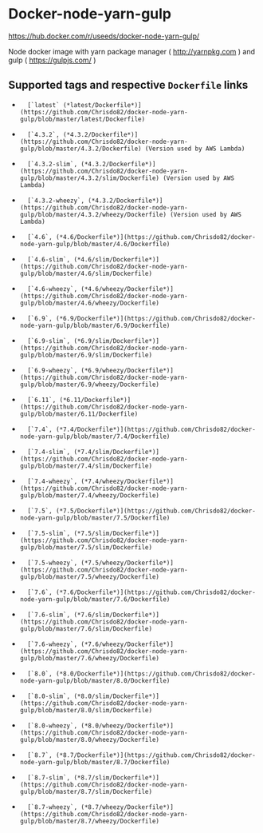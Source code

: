 # Docker-node-yarn-gulp
https://hub.docker.com/r/useeds/docker-node-yarn-gulp/

Node docker image with yarn package manager ( http://yarnpkg.com ) and gulp ( https://gulpjs.com/ )

## Supported tags and respective `Dockerfile` links

-       [`latest` (*latest/Dockerfile*)](https://github.com/Chrisdo82/docker-node-yarn-gulp/blob/master/latest/Dockerfile)
-       [`4.3.2`, (*4.3.2/Dockerfile*)](https://github.com/Chrisdo82/docker-node-yarn-gulp/blob/master/4.3.2/Dockerfile) (Version used by AWS Lambda)
-       [`4.3.2-slim`, (*4.3.2/Dockerfile*)](https://github.com/Chrisdo82/docker-node-yarn-gulp/blob/master/4.3.2/slim/Dockerfile) (Version used by AWS Lambda)
-       [`4.3.2-wheezy`, (*4.3.2/Dockerfile*)](https://github.com/Chrisdo82/docker-node-yarn-gulp/blob/master/4.3.2/wheezy/Dockerfile) (Version used by AWS Lambda)
-       [`4.6`, (*4.6/Dockerfile*)](https://github.com/Chrisdo82/docker-node-yarn-gulp/blob/master/4.6/Dockerfile)
-       [`4.6-slim`, (*4.6/slim/Dockerfile*)](https://github.com/Chrisdo82/docker-node-yarn-gulp/blob/master/4.6/slim/Dockerfile)
-       [`4.6-wheezy`, (*4.6/wheezy/Dockerfile*)](https://github.com/Chrisdo82/docker-node-yarn-gulp/blob/master/4.6/wheezy/Dockerfile)
-       [`6.9`, (*6.9/Dockerfile*)](https://github.com/Chrisdo82/docker-node-yarn-gulp/blob/master/6.9/Dockerfile)
-       [`6.9-slim`, (*6.9/slim/Dockerfile*)](https://github.com/Chrisdo82/docker-node-yarn-gulp/blob/master/6.9/slim/Dockerfile)
-       [`6.9-wheezy`, (*6.9/wheezy/Dockerfile*)](https://github.com/Chrisdo82/docker-node-yarn-gulp/blob/master/6.9/wheezy/Dockerfile)
-       [`6.11`, (*6.11/Dockerfile*)](https://github.com/Chrisdo82/docker-node-yarn-gulp/blob/master/6.11/Dockerfile)
-       [`7.4`, (*7.4/Dockerfile*)](https://github.com/Chrisdo82/docker-node-yarn-gulp/blob/master/7.4/Dockerfile)
-       [`7.4-slim`, (*7.4/slim/Dockerfile*)](https://github.com/Chrisdo82/docker-node-yarn-gulp/blob/master/7.4/slim/Dockerfile)
-       [`7.4-wheezy`, (*7.4/wheezy/Dockerfile*)](https://github.com/Chrisdo82/docker-node-yarn-gulp/blob/master/7.4/wheezy/Dockerfile)
-       [`7.5`, (*7.5/Dockerfile*)](https://github.com/Chrisdo82/docker-node-yarn-gulp/blob/master/7.5/Dockerfile)
-       [`7.5-slim`, (*7.5/slim/Dockerfile*)](https://github.com/Chrisdo82/docker-node-yarn-gulp/blob/master/7.5/slim/Dockerfile)
-       [`7.5-wheezy`, (*7.5/wheezy/Dockerfile*)](https://github.com/Chrisdo82/docker-node-yarn-gulp/blob/master/7.5/wheezy/Dockerfile)
-       [`7.6`, (*7.6/Dockerfile*)](https://github.com/Chrisdo82/docker-node-yarn-gulp/blob/master/7.6/Dockerfile)
-       [`7.6-slim`, (*7.6/slim/Dockerfile*)](https://github.com/Chrisdo82/docker-node-yarn-gulp/blob/master/7.6/slim/Dockerfile)
-       [`7.6-wheezy`, (*7.6/wheezy/Dockerfile*)](https://github.com/Chrisdo82/docker-node-yarn-gulp/blob/master/7.6/wheezy/Dockerfile)
-       [`8.0`, (*8.0/Dockerfile*)](https://github.com/Chrisdo82/docker-node-yarn-gulp/blob/master/8.0/Dockerfile)
-       [`8.0-slim`, (*8.0/slim/Dockerfile*)](https://github.com/Chrisdo82/docker-node-yarn-gulp/blob/master/8.0/slim/Dockerfile)
-       [`8.0-wheezy`, (*8.0/wheezy/Dockerfile*)](https://github.com/Chrisdo82/docker-node-yarn-gulp/blob/master/8.0/wheezy/Dockerfile)
-       [`8.7`, (*8.7/Dockerfile*)](https://github.com/Chrisdo82/docker-node-yarn-gulp/blob/master/8.7/Dockerfile)
-       [`8.7-slim`, (*8.7/slim/Dockerfile*)](https://github.com/Chrisdo82/docker-node-yarn-gulp/blob/master/8.7/slim/Dockerfile)
-       [`8.7-wheezy`, (*8.7/wheezy/Dockerfile*)](https://github.com/Chrisdo82/docker-node-yarn-gulp/blob/master/8.7/wheezy/Dockerfile)
